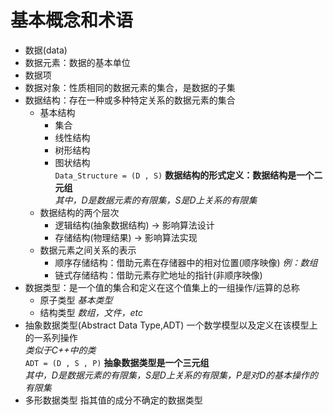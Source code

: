 # 基本概念和术语
- 数据(data)
- 数据元素：数据的基本单位
- 数据项
- 数据对象：性质相同的数据元素的集合，是数据的子集
- 数据结构：存在一种或多种特定关系的数据元素的集合
    - 基本结构
        - 集合
        - 线性结构
        - 树形结构
        - 图状结构<br/>
    `Data_Structure = (D , S)` **数据结构的形式定义：数据结构是一个二元组**<br/>
    _其中，D是数据元素的有限集，S是D上关系的有限集_
    - 数据结构的两个层次
        - 逻辑结构(抽象数据结构) -> 影响算法设计
        - 存储结构(物理结果) -> 影响算法实现
    - 数据元素之间关系的表示
        - 顺序存储结构：借助元素在存储器中的相对位置(顺序映像) _例：数组_
        - 链式存储结构：借助元素存贮地址的指针(非顺序映像)
- 数据类型：是一个值的集合和定义在这个值集上的一组操作/运算的总称
    - 原子类型 *基本类型*
    - 结构类型 *数组，文件，etc*
- 抽象数据类型(Abstract Data Type,ADT) 一个数学模型以及定义在该模型上的一系列操作<br/>
    _类似于C++中的类_<br/>
    `ADT = (D , S , P)` **抽象数据类型是一个三元组**<br/>
    _其中，D是数据元素的有限集，S是D上关系的有限集，P是对D的基本操作的有限集_
- 多形数据类型 指其值的成分不确定的数据类型